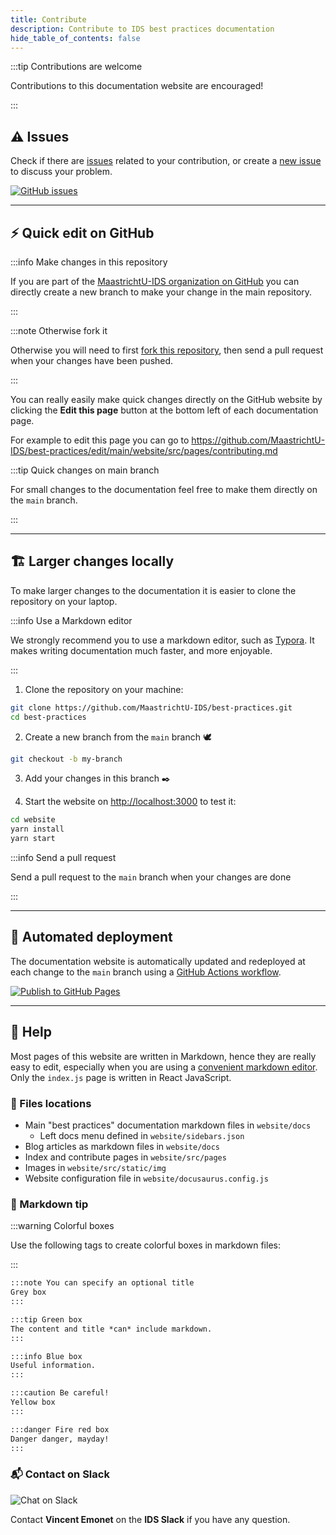 ```yaml
---
title: Contribute
description: Contribute to IDS best practices documentation
hide_table_of_contents: false
---
```


:::tip Contributions are welcome

Contributions to this documentation website are encouraged!

:::

## ⚠️ Issues

Check if there are [issues](https://github.com/MaastrichtU-IDS/best-practices/issues) related to your contribution, or create a [new issue](https://github.com/MaastrichtU-IDS/best-practices/issues/new) to discuss your problem. 

<a href="https://github.com/MaastrichtU-IDS/best-practices/issues" target="_blank" rel="noopener noreferrer" aria-label="GitHub issues">
    <img alt="GitHub issues" src="https://img.shields.io/github/issues/MaastrichtU-IDS/best-practices?label=best-practices"/>
</a>

---

## ⚡ Quick edit on GitHub

:::info Make changes in this repository

If you are part of the [MaastrichtU-IDS organization on GitHub](https://github.com/MaastrichtU-IDS) you can directly create a new branch to make your change in the main repository. 

:::

:::note Otherwise fork it

Otherwise you will need to first [fork this repository](https://github.com/MaastrichtU-IDS/best-practices/fork), then send a pull request when your changes have been pushed.

:::

You can really easily make quick changes directly on the GitHub website by clicking the **Edit this page** button at the bottom left of each documentation page.

For example to edit this page you can go to https://github.com/MaastrichtU-IDS/best-practices/edit/main/website/src/pages/contributing.md

:::tip Quick changes on main branch

For small changes to the documentation feel free to make them directly on the `main` branch.

:::

---

## 🏗️ Larger changes locally

To make larger changes to the documentation it is easier to clone the repository on your laptop.

:::info Use a Markdown editor

We strongly recommend you to use a markdown editor, such as [Typora](https://typora.io/). It makes writing documentation much faster, and more enjoyable.

:::

1. Clone the repository on your machine:

```bash
git clone https://github.com/MaastrichtU-IDS/best-practices.git
cd best-practices
```

2. Create a new branch from the `main` branch 🕊️

```bash
git checkout -b my-branch
```

3. Add your changes in this branch ✒️

4. Start the website on [http://localhost:3000](http://localhost:3000) to test it:

```bash
cd website
yarn install
yarn start
```

:::info Send a pull request

Send a pull request to the `main` branch when your changes are done

:::

---

## 🔄 Automated deployment

The documentation website is automatically updated and redeployed at each change to the `main` branch using a [GitHub Actions workflow](https://github.com/MaastrichtU-IDS/best-practices/actions).

[![Publish to GitHub Pages](https://github.com/MaastrichtU-IDS/best-practices/workflows/Publish%20to%20GitHub%20Pages/badge.svg)](https://github.com/MaastrichtU-IDS/best-practices/actions?query=workflow%3A%22Publish+to+GitHub+Pages%22)

---

## 📝 Help

Most pages of this website are written in Markdown, hence they are really easy to edit, especially when you are using a [convenient markdown editor](https://typora.io/). Only the `index.js` page is written in React JavaScript.

### 🔎 Files locations

* Main "best practices" documentation markdown files in `website/docs`
  * Left docs menu defined in `website/sidebars.json` 
* Blog articles as markdown files in `website/docs`
* Index and contribute pages in `website/src/pages`
* Images in `website/src/static/img`
* Website configuration file in `website/docusaurus.config.js` 

### 🦄 Markdown tip

:::warning Colorful boxes

Use the following tags to create colorful boxes in markdown files:

:::

```markdown
:::note You can specify an optional title
Grey box
:::

:::tip Green box
The content and title *can* include markdown.
:::

:::info Blue box
Useful information.
:::

:::caution Be careful!
Yellow box
:::

:::danger Fire red box
Danger danger, mayday!
:::
```

### 📬 Contact on Slack

<img alt="Chat on Slack" src="https://img.shields.io/badge/Chat%20on-Slack-blueviolet"/>

Contact **Vincent Emonet** on the **IDS Slack** if you have any question.